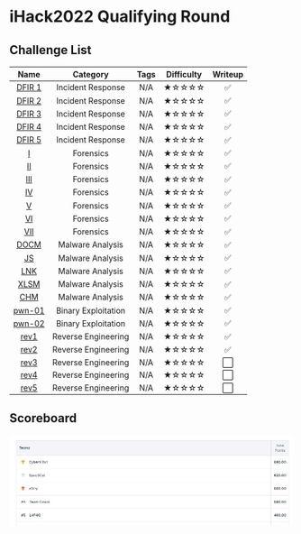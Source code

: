 # iHack2022 Qualifying Round

## Challenge List
| Name                                            | Category          | Tags     | Difficulty  | Writeup  |
|:-----------------------------------------------:|:-----------------:|:--------:|:-----------:|:--------:|
| [DFIR 1](DFIR/DFIR%201) | Incident Response | N/A | ★☆☆☆☆ | ✅ |
| [DFIR 2](DFIR/DFIR%202) | Incident Response | N/A | ★☆☆☆☆ | ✅ |
| [DFIR 3](DFIR/DFIR%203) | Incident Response | N/A | ★☆☆☆☆ | ✅ |
| [DFIR 4](DFIR/DFIR%204) | Incident Response | N/A | ★☆☆☆☆ | ✅ |
| [DFIR 5](DFIR/DFIR%205) | Incident Response | N/A | ★☆☆☆☆ | ✅ |
| [I](forensics)   | Forensics                | N/A | ★☆☆☆☆ | ✅ |
| [II](forensics)  | Forensics                | N/A | ★☆☆☆☆ | ✅ |
| [III](forensics) | Forensics                | N/A | ★☆☆☆☆ | ✅ |
| [IV](forensics)  | Forensics                | N/A | ★☆☆☆☆ | ✅ |
| [V](forensics)   | Forensics                | N/A | ★☆☆☆☆ | ✅ |
| [VI](forensics)  | Forensics                | N/A | ★☆☆☆☆ | ✅ |
| [VII](forensics) | Forensics                | N/A | ★☆☆☆☆ | ✅ |
| [DOCM](malware/DOCM) | Malware Analysis     | N/A | ★☆☆☆☆ | ✅ |
| [JS](malware/JS)     | Malware Analysis     | N/A | ★☆☆☆☆ | ✅ |
| [LNK](malware/LNK)   | Malware Analysis     | N/A | ★☆☆☆☆ | ✅ |
| [XLSM](malware/XLSM) | Malware Analysis     | N/A | ★☆☆☆☆ | ✅ |
| [CHM](malware/CHM)   | Malware Analysis     | N/A | ★☆☆☆☆ | ✅ |
| [pwn-01](pwn/pwn-01) | Binary Exploitation  | N/A | ★☆☆☆☆ | ✅ |
| [pwn-02](pwn/pwn-02) | Binary Exploitation  | N/A | ★☆☆☆☆ | ✅ |
| [rev1](rev/rev1) | Reverse Engineering      | N/A | ★☆☆☆☆ | ✅ |
| [rev2](rev/rev2) | Reverse Engineering      | N/A | ★☆☆☆☆ | ✅ |
| [rev3](rev/rev3) | Reverse Engineering      | N/A | ★☆☆☆☆ | ⬜ |
| [rev4](rev/rev4) | Reverse Engineering      | N/A | ★☆☆☆☆ | ⬜ |
| [rev5](rev/rev5) | Reverse Engineering      | N/A | ★☆☆☆☆ | ⬜ |

## Scoreboard
![Scoreboard](./Scoreboard.png)
